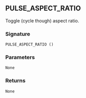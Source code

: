 ## PULSE\_ASPECT\_RATIO

Toggle (cycle though) aspect ratio.


### Signature

`PULSE_ASPECT_RATIO ()`


### Parameters

`None`


### Returns

`None`

